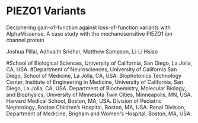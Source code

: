 # PIEZO1 Variants

Deciphering gain-of-function against loss-of-function variants with AlphaMissense: A case study with the mechanosensitive PIEZO1 ion channel protein

Joshua Pillai, Adhvaith Sridhar, Matthew Sampson, Li-Li Hsiao

#School of Biological Sciences, University of California, San Diego, La Jolla, CA, USA.
#Department of Neurosciences, University of California San Diego, School of Medicine, La Jolla, CA, USA.
Biophotonics Technology Center, Institute of Engineering in Medicine, University of California, San Diego, La Jolla, CA, USA.
Department of Biochemistry, Molecular Biology, and Biophysics, University of Minnesota Twin Cities, Minneapolis, MN, USA.
Harvard Medical School, Boston, MA, USA.
Division of Pediatric Nephrology, Boston Children’s Hospital, Boston, MA, USA.
Renal Division, Department of Medicine, Brigham and Women's Hospital, Boston, MA, USA.

